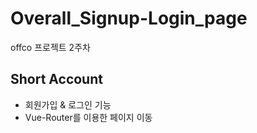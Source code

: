 # Overall_Signup-Login_page
offco 프로젝트 2주차 

## Short Account
+ 회원가입 & 로그인 기능 <br/>
+ Vue-Router를 이용한 페이지 이동
